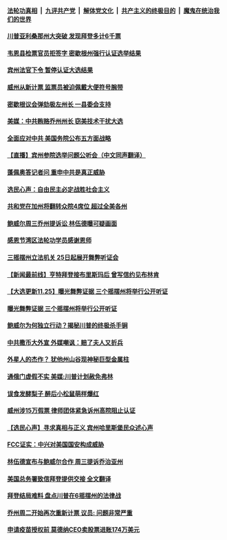 

####  [法轮功真相](../../../../basic/blob/master/README.md?t=11260602) &nbsp;|&nbsp; [九评共产党](../../../../9ping.md/blob/master/README.md?t=11260602) &nbsp;|&nbsp; [解体党文化](../../../../jtdwh.md/blob/master/README.md?t=11260602)  &nbsp;|&nbsp; [共产主义的终极目的](../../../../gczydzjmd.md/blob/master/README.md?t=11260602) &nbsp;|&nbsp; [魔鬼在统治我们的世界](../../../../mgztzwmdsj.md/blob/master/README.md?t=11260602) 

#### [川普亚利桑那州大突破 发现拜登多计6千票](../pages/prog203/a102995157.md?t=11260602) 

#### [韦恩县检票官员拒签字 密歇根州强行认证选举结果](../pages/prog203/a102995351.md?t=11260602) 

#### [宾州法官下令 暂停认证大选结果](../pages/prog203/a102995371.md?t=11260602) 

#### [威州从新计票 监票员被迫佩戴大便符号腕带](../pages/prog203/a102995379.md?t=11260602) 

#### [密歇根议会弹劾极左州长  一县委会支持](../pages/prog203/a102995352.md?t=11260602) 

#### [美媒：中共贿赂乔州州长 窃美技术干扰大选](../pages/prog203/a102995162.md?t=11260602) 

#### [全面应对中共 美国务院公布五方面战略](../pages/prog203/a102995331.md?t=11260602) 

#### [【直播】宾州参院选举问题公听会（中文同声翻译）](../pages/prog203/a102995292.md?t=11260602) 

#### [蓬佩奥答记者问 重申中共是真正威胁](../pages/prog203/a102995311.md?t=11260602) 

#### [选民心声：自由民主必定战胜社会主义](../pages/prog203/a102995267.md?t=11260602) 

#### [共和党在加州将翻转众院4席位 超过全美各州](../pages/prog203/a102995273.md?t=11260602) 

#### [鲍威尔周三乔州提诉讼 林伍德曝可疑画面](../pages/prog203/a102995260.md?t=11260602) 

#### [感恩节湾区法轮功学员感谢恩师](../pages/prog203/a102995238.md?t=11260602) 

#### [三摇摆州立法机关 25日起展开舞弊听证会](../pages/prog203/a102995112.md?t=11260602) 

#### [【新闻最前线】亨特拜登接布里斯玛后 曾写信约见布林肯](../pages/prog203/a102995110.md?t=11260602) 

#### [【大选更新11.25】曝光舞弊证据 三个摇摆州将举行公开听证](../pages/prog203/a102994647.md?t=11260602) 

#### [曝光舞弊证据 三个摇摆州将举行公开听证](../pages/prog203/a102995073.md?t=11260602) 

#### [鲍威尔为何独立行动？揭秘川普的终极杀手锏](../pages/prog203/a102994992.md?t=11260602) 

#### [中共撒币大外宣 外媒嘲讽：赔了夫人又折兵](../pages/prog203/a102995047.md?t=11260602) 

#### [外星人的杰作？ 犹他州山谷现神秘巨型金属柱](../pages/prog203/a102995010.md?t=11260602) 

#### [通俄门虚假不实 美媒:川普计划赦免弗林](../pages/prog203/a102995007.md?t=11260602) 

#### [误食发酵梨子 醉后小松鼠萌样爆红](../pages/prog203/a102994937.md?t=11260602) 

#### [威州涉15万假票 律师团体紧急诉州高院阻止认证](../pages/prog203/a102994842.md?t=11260602) 

#### [【选民心声】寻求真相与正义 宾州哈里斯堡民众述心声](../pages/prog203/a102994852.md?t=11260602) 

#### [FCC证实：中兴对美国国安构成威胁](../pages/prog203/a102994848.md?t=11260602) 

#### [林伍德宣布与鲍威尔合作 周三提诉乔治亚州](../pages/prog203/a102994808.md?t=11260602) 

#### [美国总务署致信拜登提供交接 全文翻译](../pages/prog203/a102994716.md?t=11260602) 

#### [拜登结局难料 盘点川普在6摇摆州的法律战](../pages/prog203/a102994725.md?t=11260602) 

#### [乔州周二开始再次重新计票 议员: 问题非常严重](../pages/prog203/a102994602.md?t=11260602) 

#### [申请疫苗授权前 莫德纳CEO卖股票进账174万美元](../pages/prog203/a102994749.md?t=11260602) 

